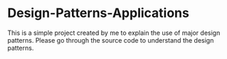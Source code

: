 # Design-Patterns-Applications
This is a simple project created by me to explain the use of major design patterns. Please go through the source code to understand the design patterns. 
